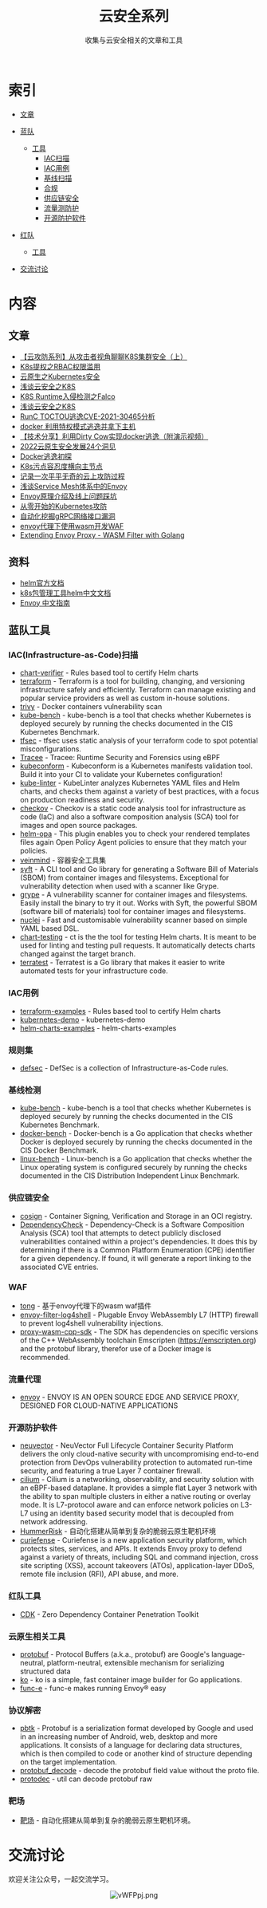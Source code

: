 <div align="center">
    <h1>云安全系列</h1>
    <p>收集与云安全相关的文章和工具</p>
</div>
<br/>

# 索引

- [文章](#文章)

- [蓝队](#蓝队)
    - [工具](#工具)
        - [IAC扫描](#IAC扫描)
        - [IAC用例](#IAC用例)
        - [基线扫描](#基线扫描)
        - [合规](#合规)
        - [供应链安全](#供应链安全)
        - [流量测防护](#流量测防护)
        - [开源防护软件](#开源防护软件)
        
- [红队](#红队)
    - [工具](#工具)


- [交流讨论](#交流讨论)

# 内容

## 文章

- [【云攻防系列】从攻击者视角聊聊K8S集群安全（上）](https://xz.aliyun.com/t/11495)
- [K8s提权之RBAC权限滥用](https://xz.aliyun.com/t/11476)
- [云原生之Kubernetes安全](https://xz.aliyun.com/t/10745)
- [浅谈云安全之K8S](https://www.anquanke.com/post/id/245526)
- [K8S Runtime入侵检测之Falco](https://www.anquanke.com/post/id/247989)
- [浅谈云安全之K8S](https://www.anquanke.com/post/id/179623)
- [RunC TOCTOU逃逸CVE-2021-30465分析](https://www.anquanke.com/post/id/250747)
- [docker 利用特权模式逃逸并拿下主机](https://www.anquanke.com/post/id/272400)
- [【技术分享】利用Dirty Cow实现docker逃逸（附演示视频）](https://www.anquanke.com/post/id/84866)
- [2022云原生安全发展24个洞见](https://www.anquanke.com/post/id/273726)
- [Docker逃逸初探](https://www.anquanke.com/post/id/179623)
- [K8s污点容忍度横向主节点](https://blog.csdn.net/weixin_40418457/article/details/125311021)
- [记录一次平平无奇的云上攻防过程](https://zone.huoxian.cn/d/2557)
- [浅谈Service Mesh体系中的Envoy](https://developer.aliyun.com/article/606655)
- [Envoy原理介绍及线上问题踩坑](https://istio.io/latest/zh/blog/2021/istiomeetups-china-report/IstioMeetupChina-EnvoyPrincipleIntroductionAndOnlineProblemPit.pdf)
- [从零开始的Kubernetes攻防](https://github.com/INT2ECALL/my-re0-k8s-security)
- [自动化挖掘gRPC网络接口漏洞](https://mp.weixin.qq.com/s/WzzCFQBgg7BcVUFWT8npuQ)
- [envoy代理下使用wasm开发WAF](https://www.freebuf.com/articles/web/286857.html)
- [Extending Envoy Proxy - WASM Filter with Golang](https://medium.com/trendyol-tech/extending-envoy-proxy-wasm-filter-with-golang-9080017f28ea)

## 资料
- [helm官方文档](https://helm.sh/zh/docs/)
- [k8s包管理工具helm中文文档](https://www.zhaowenyu.com/helm-doc/)
- [Envoy 中文指南](https://icloudnative.io/envoy-handbook/)

## 蓝队工具

### IAC(Infrastructure-as-Code)扫描
- [chart-verifier](https://github.com/redhat-certification/chart-verifier) - Rules based tool to certify Helm charts
- [terraform](https://github.com/hashicorp/terraform) - Terraform is a tool for building, changing, and versioning infrastructure safely and efficiently. Terraform can manage existing and popular service providers as well as custom in-house solutions.
- [trivy](https://github.com/aquasecurity/trivy) - Docker containers vulnerability scan
- [kube-bench](https://github.com/aquasecurity/kube-bench) - kube-bench is a tool that checks whether Kubernetes is deployed securely by running the checks documented in the CIS Kubernetes Benchmark.
- [tfsec](https://github.com/aquasecurity/tfsec) - tfsec uses static analysis of your terraform code to spot potential misconfigurations.
- [Tracee](https://github.com/aquasecurity/Tracee) - Tracee: Runtime Security and Forensics using eBPF
- [kubeconform](https://github.com/INT2ECALL/kubeconform) - Kubeconform is a Kubernetes manifests validation tool. Build it into your CI to validate your Kubernetes configuration!
- [kube-linter](https://github.com/INT2ECALL/kube-linter) - KubeLinter analyzes Kubernetes YAML files and Helm charts, and checks them against a variety of best practices, with a focus on production readiness and security.
- [checkov](https://github.com/bridgecrewio/checkov) - Checkov is a static code analysis tool for infrastructure as code (IaC) and also a software composition analysis (SCA) tool for images and open source packages.
- [helm-opa](https://github.com/eicnix/helm-opa) - This plugin enables you to check your rendered templates files again Open Policy Agent policies to ensure that they match your policies.
- [veinmind](https://github.com/chaitin/veinmind-tools) - 容器安全工具集
- [syft](https://github.com/anchore/syft) - A CLI tool and Go library for generating a Software Bill of Materials (SBOM) from container images and filesystems. Exceptional for vulnerability detection when used with a scanner like Grype.
- [grype](https://github.com/anchore/grype) - A vulnerability scanner for container images and filesystems. Easily install the binary to try it out. Works with Syft, the powerful SBOM (software bill of materials) tool for container images and filesystems.
- [nuclei](https://github.com/projectdiscovery/nuclei) - Fast and customisable vulnerability scanner based on simple YAML based DSL.
- [chart-testing](https://github.com/helm/chart-testing) - ct is the the tool for testing Helm charts. It is meant to be used for linting and testing pull requests. It automatically detects charts changed against the target branch.
- [terratest](https://github.com/gruntwork-io/terratest) - Terratest is a Go library that makes it easier to write automated tests for your infrastructure code. 


### IAC用例
- [terraform-examples](https://github.com/futurice/terraform-examples) - Rules based tool to certify Helm charts
- [kubernetes-demo](https://github.com/INT2ECALL/kubernetes-demo) - kubernetes-demo
- [helm-charts-examples](https://github.com/gusakk/helm-charts-examples) - helm-charts-examples

### 规则集
- [defsec](https://github.com/aquasecurity/defsec) - DefSec is a collection of Infrastructure-as-Code rules.

### 基线检测
- [kube-bench](https://github.com/aquasecurity/kube-bench) - kube-bench is a tool that checks whether Kubernetes is deployed securely by running the checks documented in the CIS Kubernetes Benchmark.
- [docker-bench](https://github.com/aquasecurity/docker-bench) - Docker-bench is a Go application that checks whether Docker is deployed securely by running the checks documented in the CIS Docker Benchmark.
- [linux-bench](https://github.com/aquasecurity/linux-bench) - Linux-bench is a Go application that checks whether the Linux operating system is configured securely by running the checks documented in the CIS Distribution Independent Linux Benchmark.

### 供应链安全
- [cosign](https://github.com/sigstore/cosign) - Container Signing, Verification and Storage in an OCI registry.
- [DependencyCheck](https://github.com/jeremylong/DependencyCheck) - Dependency-Check is a Software Composition Analysis (SCA) tool that attempts to detect publicly disclosed vulnerabilities contained within a project's dependencies. It does this by determining if there is a Common Platform Enumeration (CPE) identifier for a given dependency. If found, it will generate a report linking to the associated CVE entries.

### WAF
- [tong](https://github.com/zksauren/tong) - 基于envoy代理下的wasm waf插件
- [envoy-filter-log4shell](https://github.com/codexlynx/envoy-filter-log4shell) - Plugable Envoy WebAssembly L7 (HTTP) firewall to prevent log4shell vulnerability injections.
- [proxy-wasm-cpp-sdk](https://github.com/proxy-wasm/proxy-wasm-cpp-sdk) - The SDK has dependencies on specific versions of the C++ WebAssembly toolchain Emscripten (https://emscripten.org) and the protobuf library, therefor use of a Docker image is recommended.
### 流量代理
- [envoy](https://github.com/envoyproxy/envoy) - ENVOY IS AN OPEN SOURCE EDGE AND SERVICE PROXY, DESIGNED FOR CLOUD-NATIVE APPLICATIONS

### 开源防护软件
- [neuvector](https://github.com/neuvector/neuvector) - NeuVector Full Lifecycle Container Security Platform delivers the only cloud-native security with uncompromising end-to-end protection from DevOps vulnerability protection to automated run-time security, and featuring a true Layer 7 container firewall.
- [cilium](https://github.com/cilium/cilium) - Cilium is a networking, observability, and security solution with an eBPF-based dataplane. It provides a simple flat Layer 3 network with the ability to span multiple clusters in either a native routing or overlay mode. It is L7-protocol aware and can enforce network policies on L3-L7 using an identity based security model that is decoupled from network addressing.
- [HummerRisk](https://github.com/HummerRisk/HummerRisk) - 自动化搭建从简单到复杂的脆弱云原生靶机环境
- [curiefense](https://github.com/curiefense/curiefense) - Curiefense is a new application security platform, which protects sites, services, and APIs. It extends Envoy proxy to defend against a variety of threats, including SQL and command injection, cross site scripting (XSS), account takeovers (ATOs), application-layer DDoS, remote file inclusion (RFI), API abuse, and more.

### 红队工具
- [CDK](https://github.com/cdk-team/CDK) - Zero Dependency Container Penetration Toolkit

### 云原生相关工具
- [protobuf](https://github.com/protocolbuffers/protobuf) - Protocol Buffers (a.k.a., protobuf) are Google's language-neutral, platform-neutral, extensible mechanism for serializing structured data
- [ko](https://github.com/ko-build/ko) - ko is a simple, fast container image builder for Go applications.
- [func-e](https://func-e.io/) - func-e makes running Envoy® easy



### 协议解密
- [pbtk](https://github.com/marin-m/pbtk) - Protobuf is a serialization format developed by Google and used in an increasing number of Android, web, desktop and more applications. It consists of a language for declaring data structures, which is then compiled to code or another kind of structure depending on the target implementation.
- [protobuf_decode](https://github.com/oathupdate/protobuf_decode) - decode the protobuf field value without the proto file.
- [protodec](https://github.com/xiofee/protodec) - util can decode protobuf raw

### 靶场
- [靶场](https://github.com/Metarget/metarget) - 自动化搭建从简单到复杂的脆弱云原生靶机环境。

# 交流讨论

欢迎关注公众号，一起交流学习。
<p align="center">
    <img src="https://s1.ax1x.com/2022/08/27/vWFPpj.png" alt="vWFPpj.png" border="0" />
</p>

